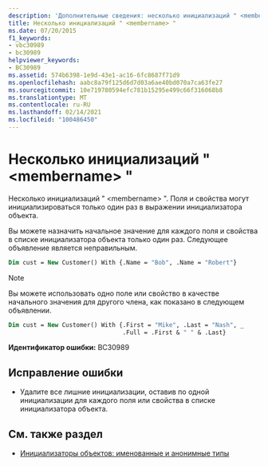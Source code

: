 ```yaml
---
description: 'Дополнительные сведения: несколько инициализаций " <membername> "'
title: Несколько инициализаций " <membername> "
ms.date: 07/20/2015
f1_keywords:
- vbc30989
- bc30989
helpviewer_keywords:
- BC30989
ms.assetid: 574b6398-1e9d-43e1-ac16-6fc8687f71d9
ms.openlocfilehash: aabc8a79f125d6d7d03a6ae40bd070a7ca63fe27
ms.sourcegitcommit: 10e719780594efc781b15295e499c66f316068b8
ms.translationtype: MT
ms.contentlocale: ru-RU
ms.lasthandoff: 02/14/2021
ms.locfileid: "100486450"
---
```

# <a name="multiple-initializations-of-membername"></a>Несколько инициализаций " \<membername> "

Несколько инициализаций " \<membername> ". Поля и свойства могут инициализироваться только один раз в выражении инициализатора объекта.

Вы можете назначить начальное значение для каждого поля и свойства в списке инициализатора объекта только один раз. Следующее объявление является неправильным.

```vb
Dim cust = New Customer() With {.Name = "Bob", .Name = "Robert"}
```

> [!NOTE]
> Вы можете использовать одно поле или свойство в качестве начального значения для другого члена, как показано в следующем объявлении.

```vb
Dim cust = New Customer() With {.First = "Mike", .Last = "Nash", _
                                .Full = .First & " " & .Last}
```

**Идентификатор ошибки:** BC30989

## <a name="to-correct-this-error"></a>Исправление ошибки

- Удалите все лишние инициализации, оставив по одной инициализации для каждого поля или свойства в списке инициализатора объекта.

## <a name="see-also"></a>См. также раздел

- [Инициализаторы объектов: именованные и анонимные типы](../programming-guide/language-features/objects-and-classes/object-initializers-named-and-anonymous-types.md)
